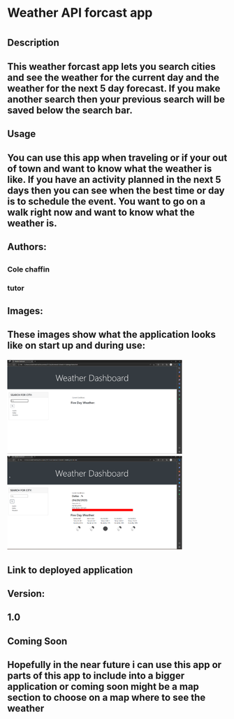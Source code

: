 <h1>Weather API forcast app<h1>



<h2>Description<h2>
This weather forcast app lets you search cities and see the weather for the current day and the weather for the next 5 day forecast. If you make another search then your previous search will be saved below the search bar.

<h2>Usage<h2>
You can use this app when traveling or if your out of town and want to know what the weather is like.
If you have an activity planned in the next 5 days then you can see when the best time or day is to schedule the event.
You want to go on a walk right now and want to know what the weather is.


<h2>Authors:<h2>
<h3>Cole chaffin<h3>
tutor


<h2>Images:<h2>
These images show what the application looks like on start up and during use:

<img src=./assets/img2.png alt="img2" width="400px"> <img src=./assets/img1.png alt="img1" width= 400px>


<h2>Link to deployed application<h2>











<h2>Version:<h2> 1.0


<h2>Coming Soon<h2>
Hopefully in the near future i can use this app or parts of this app to include into a bigger application or coming soon might be a map section to choose on a map where to see the weather

